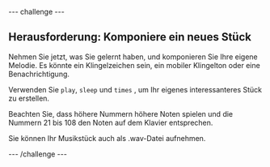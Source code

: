 \--- challenge \---

## Herausforderung: Komponiere ein neues Stück

Nehmen Sie jetzt, was Sie gelernt haben, und komponieren Sie Ihre eigene Melodie. Es könnte ein Klingelzeichen sein, ein mobiler Klingelton oder eine Benachrichtigung.

Verwenden Sie `play`, `sleep` und `times` , um Ihr eigenes interessanteres Stück zu erstellen.

Beachten Sie, dass höhere Nummern höhere Noten spielen und die Nummern 21 bis 108 den Noten auf dem Klavier entsprechen.

Sie können Ihr Musikstück auch als .wav-Datei aufnehmen.

\--- /challenge \---